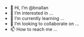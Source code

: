 - 👋 Hi, I’m @bnallan
- 👀 I’m interested in ...
- 🌱 I’m currently learning ...
- 💞️ I’m looking to collaborate on ...
- 📫 How to reach me ...

<!---
bnallan/bnallan is a ✨ special ✨ repository because its `README.md` (this file) appears on your GitHub profile.
You can click the Preview link to take a look at your changes.
--->
